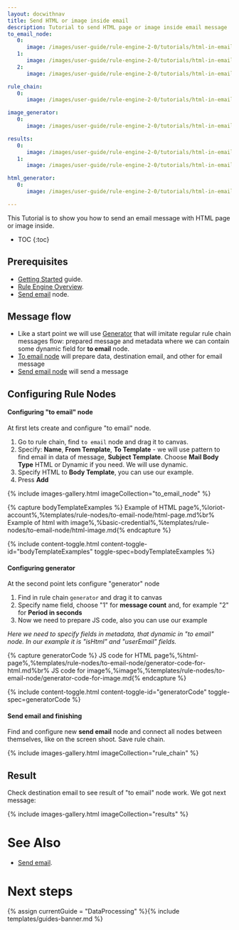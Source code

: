 ```yaml
---
layout: docwithnav
title: Send HTML or image inside email
description: Tutorial to send HTML page or image inside email message
to_email_node:
   0:
      image: /images/user-guide/rule-engine-2-0/tutorials/html-in-email/add_rule_node_to_email.png
   1:
      image: /images/user-guide/rule-engine-2-0/tutorials/html-in-email/mail_body_type.png
   2:
      image: /images/user-guide/rule-engine-2-0/tutorials/html-in-email/dynamic_body_template.png

rule_chain:
   0:
      image: /images/user-guide/rule-engine-2-0/tutorials/html-in-email/rule_chain.png

image_generator:
   0:
      image: /images/user-guide/rule-engine-2-0/tutorials/html-in-email/function_generate_image_to_email.png

results:
   0:
      image: /images/user-guide/rule-engine-2-0/tutorials/html-in-email/message_from_tb_html.png
   1:
      image: /images/user-guide/rule-engine-2-0/tutorials/html-in-email/message_from_tb_image.png

html_generator:
   0:
      image: /images/user-guide/rule-engine-2-0/tutorials/html-in-email/html_to_email_generator.png

---
```


This Tutorial is to show you how to send an email message with HTML page or image inside.

* TOC
{:toc}

## Prerequisites

* [Getting Started](/docs/getting-started-guides/helloworld/) guide.
* [Rule Engine Overview](/docs/user-guide/rule-engine-2-0/overview/#to-email-node).
* [Send email](/docs/user-guide/rule-engine-2-0/external-nodes/#send-email-node) node.


## Message flow
- Like a start point we will use [Generator]() that will imitate regular rule chain messages flow: prepared message and metadata
where we can contain some dynamic field for **to email** node.
- [To email node]() will prepare data, destination email, and other for email message
- [Send email node](/docs/user-guide/rule-engine-2-0/external-nodes/#send-email-node) will send a message

## Configuring Rule Nodes

#### Configuring "to email" node

At first lets create and configure "to email" node.

1. Go to rule chain, find `to email` node and drag it to canvas.
2. Specify: **Name**, **From Template**, **To Template** - we will use pattern to find email in data of message, **Subject Template**. Choose **Mail Body Type** HTML or Dynamic if you need. We will use dynamic.
3. Specify HTML to **Body Template**, you can use our example.
4. Press **Add**

{% include images-gallery.html imageCollection="to_email_node" %}

{% capture bodyTemplateExamples %} 
Example of HTML page%,%loriot-account%,%templates/rule-nodes/to-email-node/html-page.md%br% 
Example of html with image%,%basic-credential%,%templates/rule-nodes/to-email-node/html-image.md{% endcapture %}

{% include content-toggle.html content-toggle-id="bodyTemplateExamples" toggle-spec=bodyTemplateExamples %}

#### Configuring generator
At the second point lets configure "generator" node
1. Find in rule chain `generator` and drag it to canvas
2. Specify name field, choose "1" for **message count** and, for example "2" for **Period in seconds**
3. Now we need to prepare JS code, also you can use our example
   
*Here we need to specify fields in metadata, that dynamic in "to email" node. In our example it is "isHtml" and "userEmail" fields.*

{% capture generatorCode %}
JS code for HTML page%,%html-page%,%templates/rule-nodes/to-email-node/generator-code-for-html.md%br%
JS code for image%,%image%,%templates/rule-nodes/to-email-node/generator-code-for-image.md{% endcapture %}

{% include content-toggle.html content-toggle-id="generatorCode" toggle-spec=generatorCode %}

#### Send email and finishing
Find and configure new **send email** node and connect all nodes between themselves, like on the screen shoot.
Save rule chain.

{% include images-gallery.html imageCollection="rule_chain" %}

## Result
Check destination email to see result of "to email" node work.
We got next message:

{% include images-gallery.html imageCollection="results" %}

# See Also

- [Send email](/docs/user-guide/rule-engine-2-0/tutorials/send-email/).

# Next steps

{% assign currentGuide = "DataProcessing" %}{% include templates/guides-banner.md %}

